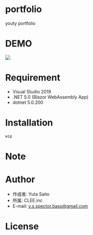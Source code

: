 # portfolio

youty portfolio

# DEMO

![](https://user-images.githubusercontent.com/54761188/136489822-cb694232-ecc4-4168-978a-df1e4bbd8c42.png)

# Requirement

* Visual Studio 2019
* .NET 5.0 (Blazor WebAssembly App)
* dotnet 5.0.200

# Installation

```bash
wip
```

# Note


# Author


* 作成者: Yuta Saito
* 所属: CLEE.inc
* E-mail: y.s.spector.bass@gmail.com

# License
